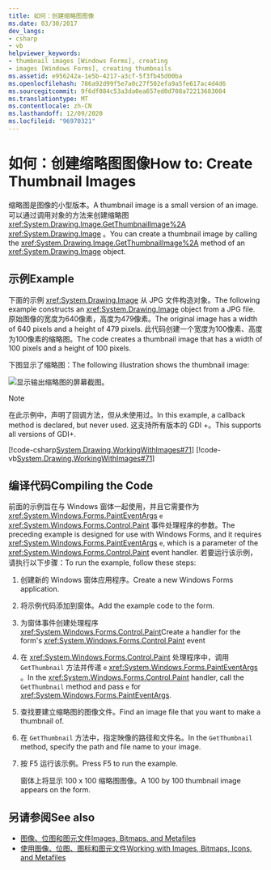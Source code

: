 ```yaml
---
title: 如何：创建缩略图图像
ms.date: 03/30/2017
dev_langs:
- csharp
- vb
helpviewer_keywords:
- thumbnail images [Windows Forms], creating
- images [Windows Forms], creating thumbnails
ms.assetid: e956242a-1e5b-4217-a3cf-5f3fb45d00ba
ms.openlocfilehash: 786a92d99f5e7a0c27f502efa9a5fe617ac4d4d6
ms.sourcegitcommit: 9f6df084c53a3da0ea657ed0d708a72213683084
ms.translationtype: MT
ms.contentlocale: zh-CN
ms.lasthandoff: 12/09/2020
ms.locfileid: "96970321"
---
```

# <a name="how-to-create-thumbnail-images"></a><span data-ttu-id="86ec0-102">如何：创建缩略图图像</span><span class="sxs-lookup"><span data-stu-id="86ec0-102">How to: Create Thumbnail Images</span></span>
<span data-ttu-id="86ec0-103">缩略图是图像的小型版本。</span><span class="sxs-lookup"><span data-stu-id="86ec0-103">A thumbnail image is a small version of an image.</span></span> <span data-ttu-id="86ec0-104">可以通过调用对象的方法来创建缩略图 <xref:System.Drawing.Image.GetThumbnailImage%2A> <xref:System.Drawing.Image> 。</span><span class="sxs-lookup"><span data-stu-id="86ec0-104">You can create a thumbnail image by calling the <xref:System.Drawing.Image.GetThumbnailImage%2A> method of an <xref:System.Drawing.Image> object.</span></span>  
  
## <a name="example"></a><span data-ttu-id="86ec0-105">示例</span><span class="sxs-lookup"><span data-stu-id="86ec0-105">Example</span></span>  
 <span data-ttu-id="86ec0-106">下面的示例 <xref:System.Drawing.Image> 从 JPG 文件构造对象。</span><span class="sxs-lookup"><span data-stu-id="86ec0-106">The following example constructs an <xref:System.Drawing.Image> object from a JPG file.</span></span> <span data-ttu-id="86ec0-107">原始图像的宽度为640像素，高度为479像素。</span><span class="sxs-lookup"><span data-stu-id="86ec0-107">The original image has a width of 640 pixels and a height of 479 pixels.</span></span> <span data-ttu-id="86ec0-108">此代码创建一个宽度为100像素、高度为100像素的缩略图。</span><span class="sxs-lookup"><span data-stu-id="86ec0-108">The code creates a thumbnail image that has a width of 100 pixels and a height of 100 pixels.</span></span>  
  
 <span data-ttu-id="86ec0-109">下图显示了缩略图：</span><span class="sxs-lookup"><span data-stu-id="86ec0-109">The following illustration shows the thumbnail image:</span></span>  
  
 ![显示输出缩略图的屏幕截图。](./media/how-to-create-thumbnail-images/construct-thumbnail-image.png)  
  
> [!NOTE]
> <span data-ttu-id="86ec0-111">在此示例中，声明了回调方法，但从未使用过。</span><span class="sxs-lookup"><span data-stu-id="86ec0-111">In this example, a callback method is declared, but never used.</span></span> <span data-ttu-id="86ec0-112">这支持所有版本的 GDI +。</span><span class="sxs-lookup"><span data-stu-id="86ec0-112">This supports all versions of GDI+.</span></span>  
  
 [!code-csharp[System.Drawing.WorkingWithImages#71](~/samples/snippets/csharp/VS_Snippets_Winforms/System.Drawing.WorkingWithImages/CS/Class1.cs#71)]
 [!code-vb[System.Drawing.WorkingWithImages#71](~/samples/snippets/visualbasic/VS_Snippets_Winforms/System.Drawing.WorkingWithImages/VB/Class1.vb#71)]  
  
## <a name="compiling-the-code"></a><span data-ttu-id="86ec0-113">编译代码</span><span class="sxs-lookup"><span data-stu-id="86ec0-113">Compiling the Code</span></span>  
 <span data-ttu-id="86ec0-114">前面的示例旨在与 Windows 窗体一起使用，并且它需要作为 <xref:System.Windows.Forms.PaintEventArgs> `e` <xref:System.Windows.Forms.Control.Paint> 事件处理程序的参数。</span><span class="sxs-lookup"><span data-stu-id="86ec0-114">The preceding example is designed for use with Windows Forms, and it requires <xref:System.Windows.Forms.PaintEventArgs> `e`, which is a parameter of the <xref:System.Windows.Forms.Control.Paint> event handler.</span></span> <span data-ttu-id="86ec0-115">若要运行该示例，请执行以下步骤：</span><span class="sxs-lookup"><span data-stu-id="86ec0-115">To run the example, follow these steps:</span></span>  
  
1. <span data-ttu-id="86ec0-116">创建新的 Windows 窗体应用程序。</span><span class="sxs-lookup"><span data-stu-id="86ec0-116">Create a new Windows Forms application.</span></span>  
  
2. <span data-ttu-id="86ec0-117">将示例代码添加到窗体。</span><span class="sxs-lookup"><span data-stu-id="86ec0-117">Add the example code to the form.</span></span>  
  
3. <span data-ttu-id="86ec0-118">为窗体事件创建处理程序 <xref:System.Windows.Forms.Control.Paint></span><span class="sxs-lookup"><span data-stu-id="86ec0-118">Create a handler for the form's <xref:System.Windows.Forms.Control.Paint> event</span></span>  
  
4. <span data-ttu-id="86ec0-119">在 <xref:System.Windows.Forms.Control.Paint> 处理程序中，调用 `GetThumbnail` 方法并传递 `e` <xref:System.Windows.Forms.PaintEventArgs> 。</span><span class="sxs-lookup"><span data-stu-id="86ec0-119">In the <xref:System.Windows.Forms.Control.Paint> handler, call the `GetThumbnail` method and pass `e` for <xref:System.Windows.Forms.PaintEventArgs>.</span></span>  
  
5. <span data-ttu-id="86ec0-120">查找要建立缩略图的图像文件。</span><span class="sxs-lookup"><span data-stu-id="86ec0-120">Find an image file that you want to make a thumbnail of.</span></span>  
  
6. <span data-ttu-id="86ec0-121">在 `GetThumbnail` 方法中，指定映像的路径和文件名。</span><span class="sxs-lookup"><span data-stu-id="86ec0-121">In the `GetThumbnail` method, specify the path and file name to your image.</span></span>  
  
7. <span data-ttu-id="86ec0-122">按 F5 运行该示例。</span><span class="sxs-lookup"><span data-stu-id="86ec0-122">Press F5 to run the example.</span></span>  
  
     <span data-ttu-id="86ec0-123">窗体上将显示 100 x 100 缩略图图像。</span><span class="sxs-lookup"><span data-stu-id="86ec0-123">A 100 by 100 thumbnail image appears on the form.</span></span>  
  
## <a name="see-also"></a><span data-ttu-id="86ec0-124">另请参阅</span><span class="sxs-lookup"><span data-stu-id="86ec0-124">See also</span></span>

- [<span data-ttu-id="86ec0-125">图像、位图和图元文件</span><span class="sxs-lookup"><span data-stu-id="86ec0-125">Images, Bitmaps, and Metafiles</span></span>](images-bitmaps-and-metafiles.md)
- [<span data-ttu-id="86ec0-126">使用图像、位图、图标和图元文件</span><span class="sxs-lookup"><span data-stu-id="86ec0-126">Working with Images, Bitmaps, Icons, and Metafiles</span></span>](working-with-images-bitmaps-icons-and-metafiles.md)
